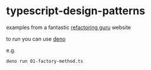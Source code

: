 # typescript-design-patterns

examples from a fantastic [refactoring guru](https://refactoring.guru/design-patterns) website

to run you can use [deno](https://deno.land/)

e.g.

```deno run 01-factory-method.ts```
